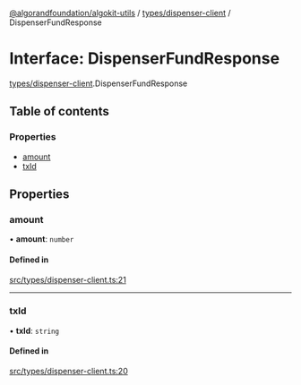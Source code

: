 [@algorandfoundation/algokit-utils](../README.md) / [types/dispenser-client](../modules/types_dispenser_client.md) / DispenserFundResponse

# Interface: DispenserFundResponse

[types/dispenser-client](../modules/types_dispenser_client.md).DispenserFundResponse

## Table of contents

### Properties

- [amount](types_dispenser_client.DispenserFundResponse.md#amount)
- [txId](types_dispenser_client.DispenserFundResponse.md#txid)

## Properties

### amount

• **amount**: `number`

#### Defined in

[src/types/dispenser-client.ts:21](https://github.com/algorandfoundation/algokit-utils-ts/blob/main/src/types/dispenser-client.ts#L21)

___

### txId

• **txId**: `string`

#### Defined in

[src/types/dispenser-client.ts:20](https://github.com/algorandfoundation/algokit-utils-ts/blob/main/src/types/dispenser-client.ts#L20)
